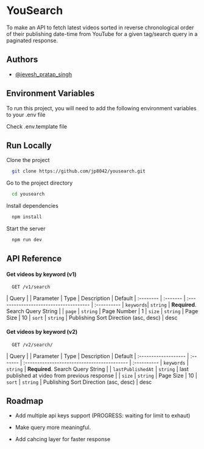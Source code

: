 
# YouSearch

To make an API to fetch latest videos sorted in reverse chronological order of their publishing date-time from YouTube for a given tag/search query in a paginated response.


## Authors

- [@jevesh_pratap_singh](https://www.github.com/jp8042)


## Environment Variables

To run this project, you will need to add the following environment variables to your .env file

Check .env.template file

## Run Locally

Clone the project

```bash
  git clone https://github.com/jp8042/yousearch.git
```

Go to the project directory

```bash
  cd yousearch
```

Install dependencies

```bash
  npm install
```

Start the server

```bash
  npm run dev
```

## API Reference

#### Get videos by keyword (v1)

```http
  GET /v1/search
```
| Query     |
| Parameter | Type     | Description                            | Default
| :-------- | :------- | :------------------------------------- | :----------
| `keywords`| `string` | **Required**. Search Query String      |
| `page`    | `string`  | Page Number                           |   1
| `size`    | `string` |  Page Size                             |   10
| `sort`    | `string` | Publishing Sort Direction (asc, desc)  |   desc


#### Get videos by keyword (v2)

```http
  GET /v2/search/
```

| Query                |
| Parameter            | Type     | Description                                 | Default
| :------------------- | :------- | :------------------------------------------ | :----------
| `keywords`           | `string` | **Required**. Search Query String           |
| `lastPublishedAt`    | `string`  | last published at video from previous response | 
| `size`               | `string` |  Page Size                                  |   10
| `sort`               | `string` | Publishing Sort Direction (asc, desc)       |   desc

## Roadmap

- Add multiple api keys support (PROGRESS: waiting for limit to exhaut)

- Make query more meaningful.

- Add cahcing layer for faster response


